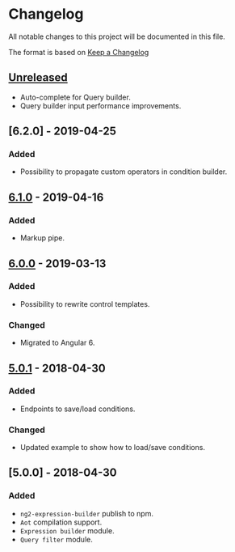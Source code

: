 # Changelog
All notable changes to this project will be documented in this file.

The format is based on [Keep a Changelog](http://keepachangelog.com/en/1.0.0/)

## [Unreleased]
* Auto-complete for Query builder.
* Query builder input performance improvements.

## [6.2.0] - 2019-04-25
### Added
- Possibility to propagate custom operators in condition builder.

## [6.1.0] - 2019-04-16
### Added
- Markup pipe.

## [6.0.0] - 2019-03-13
### Added
- Possibility to rewrite control templates.

### Changed
- Migrated to Angular 6.

## [5.0.1] - 2018-04-30
### Added
- Endpoints to save/load conditions.

### Changed
- Updated example to show how to load/save conditions.

## [5.0.0] - 2018-04-30
### Added
- `ng2-expression-builder` publish to npm.
- `Aot` compilation support.
- `Expression builder` module.
- `Query filter` module.

[unreleased]: https://github.com/qgrid/ng2-expression-builder/compare/v6.2.0...HEAD
[6.1.0]: https://github.com/qgrid/ng2/compare/v6.1.0...v6.2.0
[6.1.0]: https://github.com/qgrid/ng2/compare/v6.0.0...v6.1.0
[6.0.0]: https://github.com/qgrid/ng2/compare/v6.0.0...v5.0.1
[5.0.1]: https://github.com/qgrid/ng2/compare/v5.0.1...v5.0.0